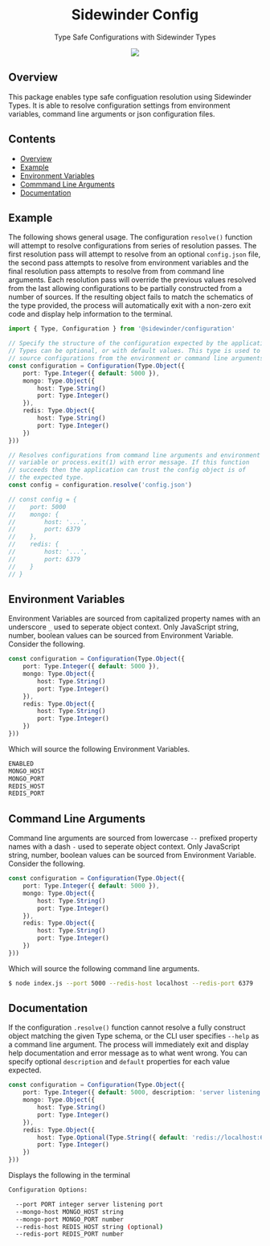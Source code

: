 <div align='center'>

<h1>Sidewinder Config</h1>

<p>Type Safe Configurations with Sidewinder Types</p>

[<img src="https://img.shields.io/npm/v/@sidewinder/config?label=%40sidewinder%2Fconfig">](https://www.npmjs.com/package/@sidewinder/config)

</div>

## Overview

This package enables type safe configuation resolution using Sidewinder Types. It is able to resolve configuration settings from environment variables, command line arguments or json configuration files.

## Contents

- [Overview](#Overview)
- [Example](#Example)
- [Environment Variables](#EnvironmentVariables)
- [Commmand Line Arguments](#CommandLineArguments)
- [Documentation](#Documentation)

## Example

The following shows general usage. The configuration `resolve()` function will attempt to resolve configurations from series of resolution passes. The first resolution pass will attempt to resolve from an optional `config.json` file, the second pass attempts to resolve from environment variables and the final resolution pass attempts to resolve from from command line arguments. Each resolution pass will override the previous values resolved from the last allowing configurations to be partially constructed from a number of sources. If the resulting object fails to match the schematics of the type provided, the process will automatically exit with a non-zero exit code and display help information to the terminal.

```typescript
import { Type, Configuration } from '@sidewinder/configuration'

// Specify the structure of the configuration expected by the application.
// Types can be optional, or with default values. This type is used to
// source configurations from the environment or command line arguments.
const configuration = Configuration(Type.Object({
    port: Type.Integer({ default: 5000 }),
    mongo: Type.Object({
        host: Type.String()
        port: Type.Integer()
    }),
    redis: Type.Object({
        host: Type.String()
        port: Type.Integer()
    })
}))

// Resolves configurations from command line arguments and environment 
// variable or process.exit(1) with error message. If this function 
// succeeds then the application can trust the config object is of 
// the expected type.
const config = configuration.resolve('config.json')

// const config = {
//    port: 5000
//    mongo: {
//        host: '...',
//        port: 6379
//    },
//    redis: {
//        host: '...',
//        port: 6379
//    }
// }
```

## Environment Variables

Environment Variables are sourced from capitalized property names with an underscore `_` used to seperate object context. Only JavaScript string, number, boolean values can be sourced from Environment Variable. Consider the following.

```typescript
const configuration = Configuration(Type.Object({
    port: Type.Integer({ default: 5000 }),
    mongo: Type.Object({
        host: Type.String()
        port: Type.Integer()
    }),
    redis: Type.Object({
        host: Type.String()
        port: Type.Integer()
    })
}))

```
Which will source the following Environment Variables.
```bash
ENABLED
MONGO_HOST
MONGO_PORT
REDIS_HOST
REDIS_PORT
```

## Command Line Arguments

Command line arguments are sourced from lowercase `--` prefixed property names with a dash `-` used to seperate object context. Only JavaScript string, number, boolean values can be sourced from Environment Variable. Consider the following.

```typescript
const configuration = Configuration(Type.Object({
    port: Type.Integer({ default: 5000 }),
    mongo: Type.Object({
        host: Type.String()
        port: Type.Integer()
    }),
    redis: Type.Object({
        host: Type.String()
        port: Type.Integer()
    })
}))

```

Which will source the following command line arguments.

```bash
$ node index.js --port 5000 --redis-host localhost --redis-port 6379 
```

## Documentation

If the configuration `.resolve()` function cannot resolve a fully construct object matching the given Type schema, or the CLI user specifies `--help` as a command line argument. The process will immediately exit and display help documentation and error message as to what went wrong. You can specify optional `description` and `default` properties for each value expected.

```typescript
const configuration = Configuration(Type.Object({
    port: Type.Integer({ default: 5000, description: 'server listening port'  }),
    mongo: Type.Object({
        host: Type.String()
        port: Type.Integer()
    }),
    redis: Type.Object({
        host: Type.Optional(Type.String({ default: 'redis://localhost:6379' }))
        port: Type.Integer()
    })
}))
```
Displays the following in the terminal

```bash
Configuration Options:

  --port PORT integer server listening port
  --mongo-host MONGO_HOST string
  --mongo-port MONGO_PORT number
  --redis-host REDIS_HOST string (optional)
  --redis-port REDIS_PORT number
```